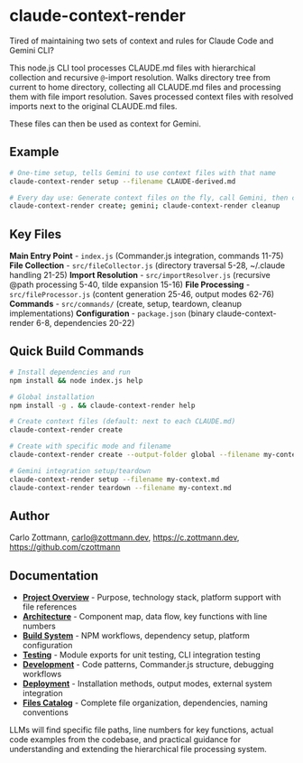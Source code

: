 <!-- Generated: 2025-07-13 17:35:00 UTC -->

# claude-context-render

Tired of maintaining two sets of context and rules for Claude Code and Gemini CLI?

This node.js CLI tool processes CLAUDE.md files with hierarchical collection and recursive `@`-import resolution. Walks directory tree from current to home directory, collecting all CLAUDE.md files and processing them with file import resolution. Saves processed context files with resolved imports next to the original CLAUDE.md files.

These files can then be used as context for Gemini.

## Example

```bash
# One-time setup, tells Gemini to use context files with that name
claude-context-render setup --filename CLAUDE-derived.md

# Every day use: Generate context files on the fly, call Gemini, then clean up
claude-context-render create; gemini; claude-context-render cleanup
```

## Key Files

**Main Entry Point** - `index.js` (Commander.js integration, commands 11-75)
**File Collection** - `src/fileCollector.js` (directory traversal 5-28, ~/.claude handling 21-25)
**Import Resolution** - `src/importResolver.js` (recursive @path processing 5-40, tilde expansion 15-16)
**File Processing** - `src/fileProcessor.js` (content generation 25-46, output modes 62-76)
**Commands** - `src/commands/` (create, setup, teardown, cleanup implementations)
**Configuration** - `package.json` (binary claude-context-render 6-8, dependencies 20-22)

## Quick Build Commands

```bash
# Install dependencies and run
npm install && node index.js help

# Global installation
npm install -g . && claude-context-render help

# Create context files (default: next to each CLAUDE.md)
claude-context-render create

# Create with specific mode and filename
claude-context-render create --output-folder global --filename my-context.md

# Gemini integration setup/teardown
claude-context-render setup --filename my-context.md
claude-context-render teardown --filename my-context.md
```

## Author

Carlo Zottmann, <carlo@zottmann.dev>, https://c.zottmann.dev, https://github.com/czottmann

## Documentation

- **[Project Overview](docs/project-overview.md)** - Purpose, technology stack, platform support with file references
- **[Architecture](docs/architecture.md)** - Component map, data flow, key functions with line numbers
- **[Build System](docs/build-system.md)** - NPM workflows, dependency setup, platform configuration
- **[Testing](docs/testing.md)** - Module exports for unit testing, CLI integration testing
- **[Development](docs/development.md)** - Code patterns, Commander.js structure, debugging workflows
- **[Deployment](docs/deployment.md)** - Installation methods, output modes, external system integration
- **[Files Catalog](docs/files.md)** - Complete file organization, dependencies, naming conventions

LLMs will find specific file paths, line numbers for key functions, actual code examples from the codebase, and practical guidance for understanding and extending the hierarchical file processing system.
